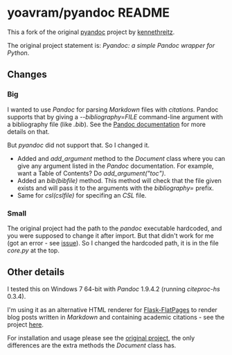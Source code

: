 # yoavram/pyandoc README

This a fork of the original [pyandoc](https://github.com/kennethreitz/pyandoc) project by [kennethreitz](https://github.com/kennethreitz).

The original project statement is: *Pyandoc: a simple Pandoc wrapper for Python*.

## Changes

### Big

I wanted to use *Pandoc* for parsing *Markdown* files with *citations*.
Pandoc supports that by giving a *--bibliography=FILE* command-line argument with a bibliography file (like *.bib*).
See the [Pandoc documentation](http://johnmacfarlane.net/pandoc/README.html#citations) for more details on that.

But *pyandoc* did not support that. So I changed it.

  - Added and *add_argument* method to the *Document* class where you can give any argument listed in the *Pandoc* documentation.
  For example, want a Table of Contents? Do *add_argument("toc")*. 
  - Added an *bib(bibfile)* method. This method will check that the file given exists and will pass it to the arguments with the *bibliography=* prefix.
  - Same for *csl(cslfile)* for specifing an *CSL* file.

### Small

The original project had the path to the *pandoc* executable hardcoded, and you were supposed to change it after import.
But that didn't work for me (got an error - see [issue](https://github.com/kennethreitz/pyandoc/issues/5)).
So I changed the hardcoded path, it is in the file *core.py* at the top.


## Other details

I tested this on Windows 7 64-bit with *Pandoc* 1.9.4.2 (running *citeproc-hs* 0.3.4).

I'm using it as an alternative HTML renderer for [Flask-FlatPages](http://packages.python.org/Flask-FlatPages/#flask_flatpages) 
to render blog posts written in *Markdown* and containing academic citations - see the project [here](https://bitbucket.org/yoavram/msb).

For installation and usage please see the [original project](https://github.com/kennethreitz/pyandoc),
the only differences are the extra methods the *Document* class has.
